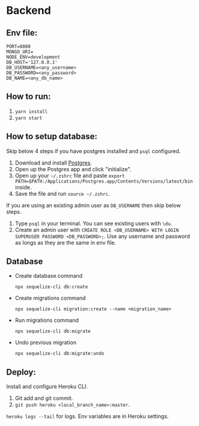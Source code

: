# Backend

## Env file:
```
PORT=8080
MONGO_URI=
NODE_ENV=development
DB_HOST='127.0.0.1'
DB_USERNAME=<any_username>
DB_PASSWORD=<any_password>
DB_NAME=<any_db_name>
```

## How to run:
1. `yarn install`
2. `yarn start`

## How to setup database:
Skip below 4 steps if you have postgres installed and `psql` configured.

1. Download and install [Postgres](https://postgresapp.com/).
2. Open up the Postgres app and click "initialize".
3. Open up your `~/.zshrc` file and paste `export PATH=$PATH:/Applications/Postgres.app/Contents/Versions/latest/bin` inside.
4. Save the file and run `source ~/.zshrc`.

If you are using an existing admin user as `DB_USERNAME` then skip below steps.

1. Type `psql` in your terminal. You can see existing users with `\du`.
2. Create an admin user with `CREATE ROLE <DB_USERNAME> WITH LOGIN SUPERUSER PASSWORD <DB_PASSWORD>;`. Use any username and password as longs as they are the same in env file.

## Database
- Create database command
  ```
  npx sequelize-cli db:create
  ```

- Create migrations command
  ```
  npx sequelize-cli migration:create --name <migration_name>
  ```

- Run migrations command
  ```
  npx sequelize-cli db:migrate
  ```

- Undo previous migration
  ```
  npx sequelize-cli db:migrate:undo
  ```

## Deploy:
Install and configure Heroku CLI.

1. Git add and git commit.
2. `git push heroku <local_branch_name>:master`.

`heroku logs --tail` for logs. Env variables are in Heroku settings.